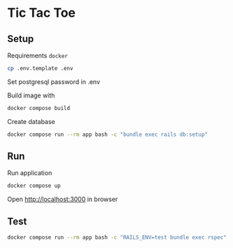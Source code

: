 # Tic Tac Toe

## Setup

Requirements `docker`

```bash
cp .env.template .env
```

Set postgresql password in .env

Build image with

```bash
docker compose build
```

Create database

```bash
docker compose run --rm app bash -c "bundle exec rails db:setup"
```

## Run

Run application
```bash
docker compose up
```

Open [http://localhost:3000](http://localhost:3000) in browser


## Test

```bash
docker compose run --rm app bash -c "RAILS_ENV=test bundle exec rspec"
```
